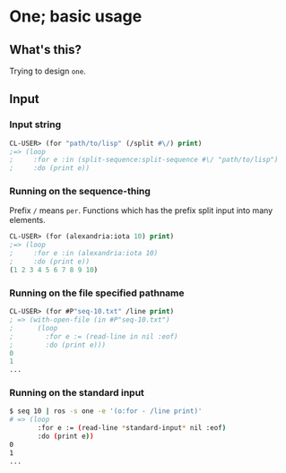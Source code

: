 # One; basic usage

## What's this?

Trying to design `one`.

## Input

### Input string

```lisp
CL-USER> (for "path/to/lisp" (/split #\/) print)
;=> (loop
;     :for e :in (split-sequence:split-sequence #\/ "path/to/lisp")
;     :do (print e))
```

### Running on the sequence-thing

Prefix `/` means `per`. Functions which has the prefix split input into many elements.

```lisp
CL-USER> (for (alexandria:iota 10) print)
;=> (loop
;     :for e :in (alexandria:iota 10)
;     :do (print e))
(1 2 3 4 5 6 7 8 9 10)
```

### Running on the file specified pathname

```lisp
CL-USER> (for #P"seq-10.txt" /line print)
; => (with-open-file (in #P"seq-10.txt")
;      (loop
;        :for e := (read-line in nil :eof)
;        :do (print e)))
0
1
...
```

### Running on the standard input

```sh
$ seq 10 | ros -s one -e '(o:for - /line print)'
# => (loop
       :for e := (read-line *standard-input* nil :eof)
       :do (print e))
0
1
...
```
